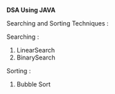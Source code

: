 **DSA Using JAVA**

Searching and Sorting Techniques :

Searching :
1. LinearSearch
2. BinarySearch

Sorting :
1. Bubble Sort
